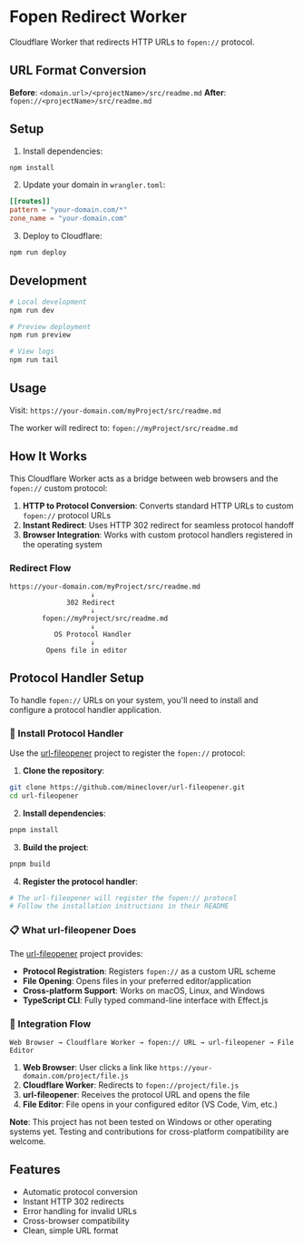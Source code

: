 # Fopen Redirect Worker

Cloudflare Worker that redirects HTTP URLs to `fopen://` protocol.

## URL Format Conversion

**Before**: `<domain.url>/<projectName>/src/readme.md`
**After**: `fopen://<projectName>/src/readme.md`

## Setup

1. Install dependencies:
```bash
npm install
```

2. Update your domain in `wrangler.toml`:
```toml
[[routes]]
pattern = "your-domain.com/*"
zone_name = "your-domain.com"
```

3. Deploy to Cloudflare:
```bash
npm run deploy
```

## Development

```bash
# Local development
npm run dev

# Preview deployment
npm run preview

# View logs
npm run tail
```

## Usage

Visit: `https://your-domain.com/myProject/src/readme.md`

The worker will redirect to: `fopen://myProject/src/readme.md`

## How It Works

This Cloudflare Worker acts as a bridge between web browsers and the `fopen://` custom protocol:

1. **HTTP to Protocol Conversion**: Converts standard HTTP URLs to custom `fopen://` protocol URLs
2. **Instant Redirect**: Uses HTTP 302 redirect for seamless protocol handoff
3. **Browser Integration**: Works with custom protocol handlers registered in the operating system

### Redirect Flow

```
https://your-domain.com/myProject/src/readme.md
                    ↓
              302 Redirect
                    ↓
        fopen://myProject/src/readme.md
                    ↓
           OS Protocol Handler
                    ↓
         Opens file in editor
```

## Protocol Handler Setup

To handle `fopen://` URLs on your system, you'll need to install and configure a protocol handler application.

### 🔧 Install Protocol Handler

Use the [url-fileopener](https://github.com/mineclover/url-fileopener) project to register the `fopen://` protocol:

1. **Clone the repository**:
```bash
git clone https://github.com/mineclover/url-fileopener.git
cd url-fileopener
```

2. **Install dependencies**:
```bash
pnpm install
```

3. **Build the project**:
```bash
pnpm build
```

4. **Register the protocol handler**:
```bash
# The url-fileopener will register the fopen:// protocol
# Follow the installation instructions in their README
```

### 📋 What url-fileopener Does

The [url-fileopener](https://github.com/mineclover/url-fileopener) project provides:

- **Protocol Registration**: Registers `fopen://` as a custom URL scheme
- **File Opening**: Opens files in your preferred editor/application
- **Cross-platform Support**: Works on macOS, Linux, and Windows
- **TypeScript CLI**: Fully typed command-line interface with Effect.js

### 🔗 Integration Flow

```
Web Browser → Cloudflare Worker → fopen:// URL → url-fileopener → File Editor
```

1. **Web Browser**: User clicks a link like `https://your-domain.com/project/file.js`
2. **Cloudflare Worker**: Redirects to `fopen://project/file.js`
3. **url-fileopener**: Receives the protocol URL and opens the file
4. **File Editor**: File opens in your configured editor (VS Code, Vim, etc.)

**Note**: This project has not been tested on Windows or other operating systems yet. Testing and contributions for cross-platform compatibility are welcome.

## Features

- Automatic protocol conversion
- Instant HTTP 302 redirects
- Error handling for invalid URLs
- Cross-browser compatibility
- Clean, simple URL format